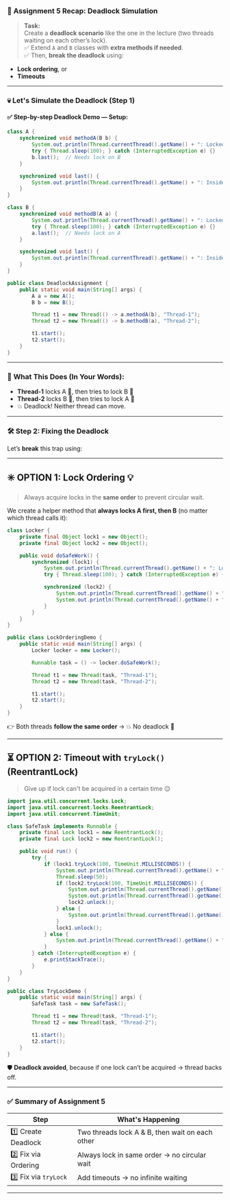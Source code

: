 ### 🔖 **Assignment 5 Recap: Deadlock Simulation**

> **Task:**  
Create a **deadlock scenario** like the one in the lecture (two threads waiting on each other’s lock).  
✅ Extend `A` and `B` classes with **extra methods if needed**.  
✅ Then, **break the deadlock** using:
- **Lock ordering**, or
- **Timeouts**

---

### 💀 Let's Simulate the Deadlock (Step 1)

#### ✅ Step-by-step Deadlock Demo — Setup:

```java
class A {
    synchronized void methodA(B b) {
        System.out.println(Thread.currentThread().getName() + ": Locked A, trying to lock B");
        try { Thread.sleep(100); } catch (InterruptedException e) {}
        b.last();  // Needs lock on B
    }

    synchronized void last() {
        System.out.println(Thread.currentThread().getName() + ": Inside A.last()");
    }
}

class B {
    synchronized void methodB(A a) {
        System.out.println(Thread.currentThread().getName() + ": Locked B, trying to lock A");
        try { Thread.sleep(100); } catch (InterruptedException e) {}
        a.last();  // Needs lock on A
    }

    synchronized void last() {
        System.out.println(Thread.currentThread().getName() + ": Inside B.last()");
    }
}

public class DeadlockAssignment {
    public static void main(String[] args) {
        A a = new A();
        B b = new B();

        Thread t1 = new Thread(() -> a.methodA(b), "Thread-1");
        Thread t2 = new Thread(() -> b.methodB(a), "Thread-2");

        t1.start();
        t2.start();
    }
}
```

---

### 🔁 **What This Does (In Your Words):**

- **Thread-1** locks A 🔐, then tries to lock B 🛑
- **Thread-2** locks B 🔐, then tries to lock A 🛑
- 💥 Deadlock! Neither thread can move.

---

### 🛠️ Step 2: **Fixing the Deadlock**

Let’s **break** this trap using:

---

## ✳️ OPTION 1: Lock Ordering 💡

> Always acquire locks in the **same order** to prevent circular wait.

We create a helper method that **always locks A first, then B** (no matter which thread calls it):

```java
class Locker {
    private final Object lock1 = new Object();
    private final Object lock2 = new Object();

    public void doSafeWork() {
        synchronized (lock1) {
            System.out.println(Thread.currentThread().getName() + ": Locked lock1");
            try { Thread.sleep(100); } catch (InterruptedException e) {}

            synchronized (lock2) {
                System.out.println(Thread.currentThread().getName() + ": Locked lock2");
                System.out.println(Thread.currentThread().getName() + ": Doing safe work...");
            }
        }
    }
}

public class LockOrderingDemo {
    public static void main(String[] args) {
        Locker locker = new Locker();

        Runnable task = () -> locker.doSafeWork();

        Thread t1 = new Thread(task, "Thread-1");
        Thread t2 = new Thread(task, "Thread-2");

        t1.start();
        t2.start();
    }
}
```

👉 Both threads **follow the same order** → 💥 No deadlock 🎉

---

## ⏳ OPTION 2: Timeout with `tryLock()` (ReentrantLock)

> Give up if lock can't be acquired in a certain time 😌

```java
import java.util.concurrent.locks.Lock;
import java.util.concurrent.locks.ReentrantLock;
import java.util.concurrent.TimeUnit;

class SafeTask implements Runnable {
    private final Lock lock1 = new ReentrantLock();
    private final Lock lock2 = new ReentrantLock();

    public void run() {
        try {
            if (lock1.tryLock(100, TimeUnit.MILLISECONDS)) {
                System.out.println(Thread.currentThread().getName() + ": Got lock1");
                Thread.sleep(50);
                if (lock2.tryLock(100, TimeUnit.MILLISECONDS)) {
                    System.out.println(Thread.currentThread().getName() + ": Got lock2");
                    System.out.println(Thread.currentThread().getName() + ": Doing work");
                    lock2.unlock();
                } else {
                    System.out.println(Thread.currentThread().getName() + ": Couldn't get lock2");
                }
                lock1.unlock();
            } else {
                System.out.println(Thread.currentThread().getName() + ": Couldn't get lock1");
            }
        } catch (InterruptedException e) {
            e.printStackTrace();
        }
    }
}

public class TryLockDemo {
    public static void main(String[] args) {
        SafeTask task = new SafeTask();

        Thread t1 = new Thread(task, "Thread-1");
        Thread t2 = new Thread(task, "Thread-2");

        t1.start();
        t2.start();
    }
}
```

🛡️ **Deadlock avoided**, because if one lock can’t be acquired → thread backs off.

---

### ✅ Summary of Assignment 5

| Step                  | What's Happening |
|-----------------------|------------------|
| 1️⃣ Create Deadlock     | Two threads lock A & B, then wait on each other |
| 2️⃣ Fix via Ordering   | Always lock in same order → no circular wait |
| 3️⃣ Fix via `tryLock`  | Add timeouts → no infinite waiting |

---
